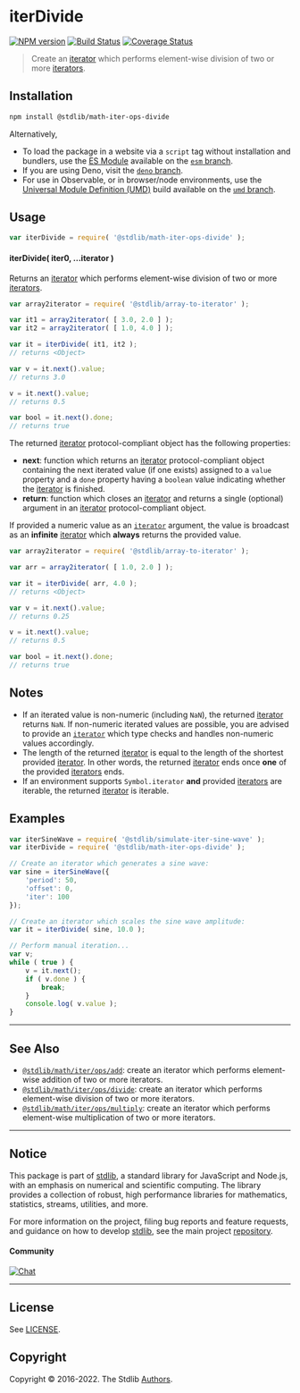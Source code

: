 <!--

@license Apache-2.0

Copyright (c) 2019 The Stdlib Authors.

Licensed under the Apache License, Version 2.0 (the "License");
you may not use this file except in compliance with the License.
You may obtain a copy of the License at

   http://www.apache.org/licenses/LICENSE-2.0

Unless required by applicable law or agreed to in writing, software
distributed under the License is distributed on an "AS IS" BASIS,
WITHOUT WARRANTIES OR CONDITIONS OF ANY KIND, either express or implied.
See the License for the specific language governing permissions and
limitations under the License.

-->

# iterDivide

[![NPM version][npm-image]][npm-url] [![Build Status][test-image]][test-url] [![Coverage Status][coverage-image]][coverage-url] <!-- [![dependencies][dependencies-image]][dependencies-url] -->

> Create an [iterator][mdn-iterator-protocol] which performs element-wise division of two or more [iterators][mdn-iterator-protocol].

<!-- Section to include introductory text. Make sure to keep an empty line after the intro `section` element and another before the `/section` close. -->

<section class="intro">

</section>

<!-- /.intro -->

<!-- Package usage documentation. -->

<section class="installation">

## Installation

```bash
npm install @stdlib/math-iter-ops-divide
```

Alternatively,

-   To load the package in a website via a `script` tag without installation and bundlers, use the [ES Module][es-module] available on the [`esm` branch][esm-url].
-   If you are using Deno, visit the [`deno` branch][deno-url].
-   For use in Observable, or in browser/node environments, use the [Universal Module Definition (UMD)][umd] build available on the [`umd` branch][umd-url].

</section>

<section class="usage">

## Usage

```javascript
var iterDivide = require( '@stdlib/math-iter-ops-divide' );
```

#### iterDivide( iter0, ...iterator )

Returns an [iterator][mdn-iterator-protocol] which performs element-wise division of two or more [iterators][mdn-iterator-protocol].

```javascript
var array2iterator = require( '@stdlib/array-to-iterator' );

var it1 = array2iterator( [ 3.0, 2.0 ] );
var it2 = array2iterator( [ 1.0, 4.0 ] );

var it = iterDivide( it1, it2 );
// returns <Object>

var v = it.next().value;
// returns 3.0

v = it.next().value;
// returns 0.5

var bool = it.next().done;
// returns true
```

The returned [iterator][mdn-iterator-protocol] protocol-compliant object has the following properties:

-   **next**: function which returns an [iterator][mdn-iterator-protocol] protocol-compliant object containing the next iterated value (if one exists) assigned to a `value` property and a `done` property having a `boolean` value indicating whether the [iterator][mdn-iterator-protocol] is finished.
-   **return**: function which closes an [iterator][mdn-iterator-protocol] and returns a single (optional) argument in an [iterator][mdn-iterator-protocol] protocol-compliant object.

If provided a numeric value as an [`iterator`][mdn-iterator-protocol] argument, the value is broadcast as an **infinite** [iterator][mdn-iterator-protocol] which **always** returns the provided value.

```javascript
var array2iterator = require( '@stdlib/array-to-iterator' );

var arr = array2iterator( [ 1.0, 2.0 ] );

var it = iterDivide( arr, 4.0 );
// returns <Object>

var v = it.next().value;
// returns 0.25

v = it.next().value;
// returns 0.5

var bool = it.next().done;
// returns true
```

</section>

<!-- /.usage -->

<!-- Package usage notes. Make sure to keep an empty line after the `section` element and another before the `/section` close. -->

<section class="notes">

## Notes

-   If an iterated value is non-numeric (including `NaN`), the returned [iterator][mdn-iterator-protocol] returns `NaN`. If non-numeric iterated values are possible, you are advised to provide an [`iterator`][mdn-iterator-protocol] which type checks and handles non-numeric values accordingly.
-   The length of the returned [iterator][mdn-iterator-protocol] is equal to the length of the shortest provided [iterator][mdn-iterator-protocol]. In other words, the returned [iterator][mdn-iterator-protocol] ends once **one** of the provided [iterators][mdn-iterator-protocol] ends.
-   If an environment supports `Symbol.iterator` **and** provided [iterators][mdn-iterator-protocol] are iterable, the returned [iterator][mdn-iterator-protocol] is iterable.

</section>

<!-- /.notes -->

<!-- Package usage examples. -->

<section class="examples">

## Examples

<!-- eslint no-undef: "error" -->

```javascript
var iterSineWave = require( '@stdlib/simulate-iter-sine-wave' );
var iterDivide = require( '@stdlib/math-iter-ops-divide' );

// Create an iterator which generates a sine wave:
var sine = iterSineWave({
    'period': 50,
    'offset': 0,
    'iter': 100
});

// Create an iterator which scales the sine wave amplitude:
var it = iterDivide( sine, 10.0 );

// Perform manual iteration...
var v;
while ( true ) {
    v = it.next();
    if ( v.done ) {
        break;
    }
    console.log( v.value );
}
```

</section>

<!-- /.examples -->

<!-- Section to include cited references. If references are included, add a horizontal rule *before* the section. Make sure to keep an empty line after the `section` element and another before the `/section` close. -->

<section class="references">

</section>

<!-- /.references -->

<!-- Section for related `stdlib` packages. Do not manually edit this section, as it is automatically populated. -->

<section class="related">

* * *

## See Also

-   <span class="package-name">[`@stdlib/math/iter/ops/add`][@stdlib/math/iter/ops/add]</span><span class="delimiter">: </span><span class="description">create an iterator which performs element-wise addition of two or more iterators.</span>
-   <span class="package-name">[`@stdlib/math/iter/ops/divide`][@stdlib/math/iter/ops/divide]</span><span class="delimiter">: </span><span class="description">create an iterator which performs element-wise division of two or more iterators.</span>
-   <span class="package-name">[`@stdlib/math/iter/ops/multiply`][@stdlib/math/iter/ops/multiply]</span><span class="delimiter">: </span><span class="description">create an iterator which performs element-wise multiplication of two or more iterators.</span>

</section>

<!-- /.related -->

<!-- Section for all links. Make sure to keep an empty line after the `section` element and another before the `/section` close. -->


<section class="main-repo" >

* * *

## Notice

This package is part of [stdlib][stdlib], a standard library for JavaScript and Node.js, with an emphasis on numerical and scientific computing. The library provides a collection of robust, high performance libraries for mathematics, statistics, streams, utilities, and more.

For more information on the project, filing bug reports and feature requests, and guidance on how to develop [stdlib][stdlib], see the main project [repository][stdlib].

#### Community

[![Chat][chat-image]][chat-url]

---

## License

See [LICENSE][stdlib-license].


## Copyright

Copyright &copy; 2016-2022. The Stdlib [Authors][stdlib-authors].

</section>

<!-- /.stdlib -->

<!-- Section for all links. Make sure to keep an empty line after the `section` element and another before the `/section` close. -->

<section class="links">

[npm-image]: http://img.shields.io/npm/v/@stdlib/math-iter-ops-divide.svg
[npm-url]: https://npmjs.org/package/@stdlib/math-iter-ops-divide

[test-image]: https://github.com/stdlib-js/math-iter-ops-divide/actions/workflows/test.yml/badge.svg?branch=main
[test-url]: https://github.com/stdlib-js/math-iter-ops-divide/actions/workflows/test.yml?query=branch:main

[coverage-image]: https://img.shields.io/codecov/c/github/stdlib-js/math-iter-ops-divide/main.svg
[coverage-url]: https://codecov.io/github/stdlib-js/math-iter-ops-divide?branch=main

<!--

[dependencies-image]: https://img.shields.io/david/stdlib-js/math-iter-ops-divide.svg
[dependencies-url]: https://david-dm.org/stdlib-js/math-iter-ops-divide/main

-->

[umd]: https://github.com/umdjs/umd
[es-module]: https://developer.mozilla.org/en-US/docs/Web/JavaScript/Guide/Modules

[deno-url]: https://github.com/stdlib-js/math-iter-ops-divide/tree/deno
[umd-url]: https://github.com/stdlib-js/math-iter-ops-divide/tree/umd
[esm-url]: https://github.com/stdlib-js/math-iter-ops-divide/tree/esm

[chat-image]: https://img.shields.io/gitter/room/stdlib-js/stdlib.svg
[chat-url]: https://gitter.im/stdlib-js/stdlib/

[stdlib]: https://github.com/stdlib-js/stdlib

[stdlib-authors]: https://github.com/stdlib-js/stdlib/graphs/contributors

[stdlib-license]: https://raw.githubusercontent.com/stdlib-js/math-iter-ops-divide/main/LICENSE

[mdn-iterator-protocol]: https://developer.mozilla.org/en-US/docs/Web/JavaScript/Reference/Iteration_protocols#The_iterator_protocol

<!-- <related-links> -->

[@stdlib/math/iter/ops/add]: https://github.com/stdlib-js/math-iter-ops-add

[@stdlib/math/iter/ops/divide]: https://github.com/stdlib-js/math-iter-ops-divide

[@stdlib/math/iter/ops/multiply]: https://github.com/stdlib-js/math-iter-ops-multiply

<!-- </related-links> -->

</section>

<!-- /.links -->
